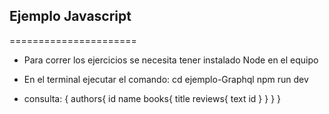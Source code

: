 ## Ejemplo Javascript

======================

- Para correr los ejercicios se necesita tener instalado Node en el equipo
- En el terminal ejecutar el comando: 
    cd ejemplo-Graphql
    npm run dev

- consulta:
{
  authors{
    id
    name
    books{
      title
      reviews{
        text
        id
      }
    }
  }
}